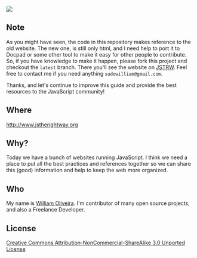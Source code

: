 ![](http://i.imgur.com/jaEbd80.png)

## Note

As you might have seen, the code in this repository makes reference to the old website. The new one, is still only html, and I need help to port it to Docpad or some other tool to make it easy for other people to contribute. 
So, if you have knowledge to make it happen, please fork this project and checkout the `latest` branch. There you'll see the website on [JSTRW](http://jstherightway.org). Feel free to contact me if you need anything `sudowilliam@gmail.com`.

Thanks, and let's continue to improve this guide and provide the best resources to the JavaScript community!

## Where

<http://www.jstherightway.org>

## Why?

Today we have a bunch of websites running JavaScript. I think we need a place to put all the best practices and references together so we can share this (good) information and help to keep the web more organized.

## Who

My name is [William Oliveira](http://github.com/gnuwilliam). I'm contributor of many open source projects, and also a Freelance Developer.

## License

[Creative Commons Attribution-NonCommercial-ShareAlike 3.0 Unported License](http://creativecommons.org/licenses/by-nc-sa/3.0/)
